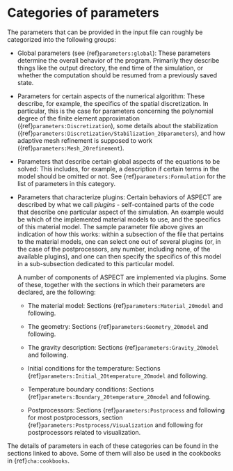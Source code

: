# Categories of parameters

The parameters that can be provided in the input file can roughly be
categorized into the following groups:

-   Global parameters (see {ref}`parameters:global`): These
    parameters determine the overall behavior of the program. Primarily they
    describe things like the output directory, the end time of the simulation,
    or whether the computation should be resumed from a previously saved
    state.

-   Parameters for certain aspects of the numerical algorithm: These describe,
    for example, the specifics of the spatial discretization. In particular,
    this is the case for parameters concerning the polynomial degree of the
    finite element approximation
    ({ref}`parameters:Discretization`), some details about the
    stabilization
    ({ref}`parameters:Discretization/Stabilization_20parameters`),
    and how adaptive mesh refinement is supposed to work
    ({ref}`parameters:Mesh_20refinement`).

-   Parameters that describe certain global aspects of the equations to be
    solved: This includes, for example, a description if certain terms in the
    model should be omitted or not. See
    {ref}`parameters:Formulation` for the list of parameters
    in this category.

-   Parameters that characterize plugins: Certain behaviors of
    ASPECT are described by what we call *plugins* - self-contained parts of
    the code that describe one particular
    aspect of the simulation. An example would be which of the implemented
    material models to use, and the specifics of this material model. The
    sample parameter file above gives an indication of how this works: within
    a subsection of the file that pertains to the material models, one can
    select one out of several plugins (or, in the case of the postprocessors,
    any number, including none, of the available plugins), and one can then
    specify the specifics of this model in a sub-subsection dedicated to this
    particular model.

    A number of components of ASPECT are
    implemented via plugins. Some of these, together with the sections in
    which their parameters are declared, are the following:

    -   The material model:
        Sections {ref}`parameters:Material_20model` and following.

    -   The geometry: Sections {ref}`parameters:Geometry_20model` and
        following.

    -   The gravity description:
        Sections {ref}`parameters:Gravity_20model` and following.

    -   Initial conditions for the temperature:
        Sections {ref}`parameters:Initial_20temperature_20model` and
        following.

    -   Temperature boundary conditions:
        Sections {ref}`parameters:Boundary_20temperature_20model` and
        following.

    -   Postprocessors: Sections {ref}`parameters:Postprocess` and
        following for most postprocessors, section
        {ref}`parameters:Postprocess/Visualization` and following for
        postprocessors related to visualization.

The details of parameters in each of these categories can be found in the
sections linked to above. Some of them will also be used in the cookbooks in
{ref}`cha:cookbooks`.
